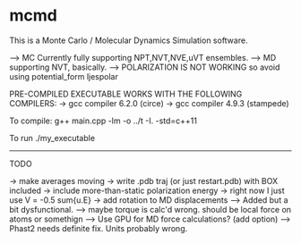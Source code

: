 # mcmd
This is a Monte Carlo / Molecular Dynamics Simulation software.

--> MC Currently fully supporting NPT,NVT,NVE,uVT ensembles.
--> MD supporting NVT, basically.
--> POLARIZATION IS NOT WORKING so avoid using
    potential_form   ljespolar

PRE-COMPILED EXECUTABLE WORKS WITH THE FOLLOWING COMPILERS:
    -> gcc compiler 6.2.0 (circe)
    -> gcc compiler 4.9.3 (stampede)

To compile:
g++ main.cpp -lm -o ../t -I. -std=c++11

To run
./my_executable

------------------------------------------

TODO

-> make averages moving
-> write .pdb traj (or just restart.pdb) with BOX included
-> include more-than-static polarization energy
	-> right now I just use V = -0.5 sum{u.E}
-> add rotation to MD displacements
    --> Added but a bit dysfunctional. 
    --> maybe torque is calc'd wrong. should be local force on atoms or somethign
--> Use GPU for MD force calculations? (add option)
--> Phast2 needs definite fix. Units probably wrong.
